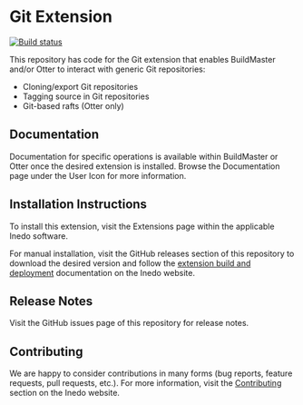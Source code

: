 # Git Extension

[![Build status](https://buildmaster.inedo.com/api/ci-badges/image?API_Key=badges&$ApplicationName=Git)](https://buildmaster.inedo.com/api/ci-badges/link?API_Key=badges&$ApplicationName=Git)

This repository has code for the Git extension that enables BuildMaster and/or Otter to interact with generic Git repositories:

 - Cloning/export Git repositories
 - Tagging source in Git repositories
 - Git-based rafts (Otter only)

## Documentation

Documentation for specific operations is available within BuildMaster or Otter once the desired extension is installed. Browse the Documentation page under the User Icon for more information.

## Installation Instructions

To install this extension, visit the Extensions page within the applicable Inedo software.

For manual installation, visit the GitHub releases section of this repository to download the desired version and follow the [extension build and deployment](https://inedo.com/support/documentation/various/inedo-sdk/creating#building-deploying) documentation on the Inedo website.

## Release Notes

Visit the GitHub issues page of this repository for release notes.

## Contributing

We are happy to consider contributions in many forms (bug reports, feature requests, pull requests, etc.). For more information, visit the [Contributing](https://inedo.com/open/contributing) section on the Inedo website.
